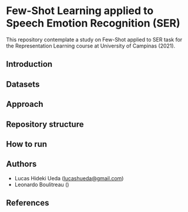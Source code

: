 # Few-Shot Learning applied to Speech Emotion Recognition (SER)

This repository contemplate a study on Few-Shot applied to SER task for the Representation Learning course at University of Campinas (2021).

## Introduction

## Datasets

## Approach

## Repository structure

## How to run

## Authors
- Lucas Hideki Ueda (lucashueda@gmail.com)
- Leonardo Boulitreau ()

## References
